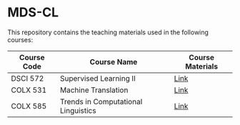 # MDS-CL

This repository contains the teaching materials used in the following courses:

| Course Code | Course Name   | Course Materials | 
|------   | ------- |--------------------------|
| DSCI 572  | Supervised Learning II | [Link](DSCI_572_supervised-learning-2/)  | 
| COLX 531  | Machine Translation | [Link](COLX_531_machine-translation/)  | 
| COLX 585  | Trends in Computational Linguistics | [Link](COLX_585_trends-in-computational-linguistics/) | 

